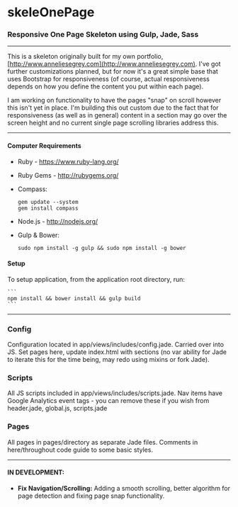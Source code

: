 # skeleOnePage
### Responsive One Page Skeleton using Gulp, Jade, Sass
----
This is a skeleton originally built for my own portfolio, [http://www.anneliesegrey.com](http://www.anneliesegrey.com). I've got further customizations planned, but for now it's a great simple base that uses Bootstrap for responsiveness (of course, actual responsiveness depends on how you define the content you put within each page).

I am working on functionality to have the pages "snap" on scroll however this isn't yet in place. I'm building this out custom due to the fact that for responsiveness (as well as in general) content in a section may go over the screen height and no current single page scrolling libraries address this. 

----
#### Computer Requirements
 * Ruby - https://www.ruby-lang.org/
 * Ruby Gems - http://rubygems.org/
 * Compass:

	```
	gem update --system
	gem install compass
	```

 * Node.js - http://nodejs.org/
 * Gulp & Bower:
	
	```
	sudo npm install -g gulp && sudo npm install -g bower 
	```

#### Setup
To setup application, from the application root directory, run:

	```
	npm install && bower install && gulp build
	```
----
### Config
Configuration located in app/views/includes/config.jade. Carried over into JS. Set pages here, update index.html with sections (no var ability for Jade to iterate this for the time being, may redo using mixins or fork Jade).

### Scripts
All JS scripts included in app/views/includes/scripts.jade. Nav items have Google Analytics event tags - you can remove these if you wish from header.jade, global.js, scripts.jade

### Pages
All pages in pages/directory as separate Jade files. Comments in here/throughout code guide to some basic styles.

----
#### IN DEVELOPMENT:
- **Fix Navigation/Scrolling:** Adding a smooth scrolling, better algorithm for page detection and fixing page snap functionality.

